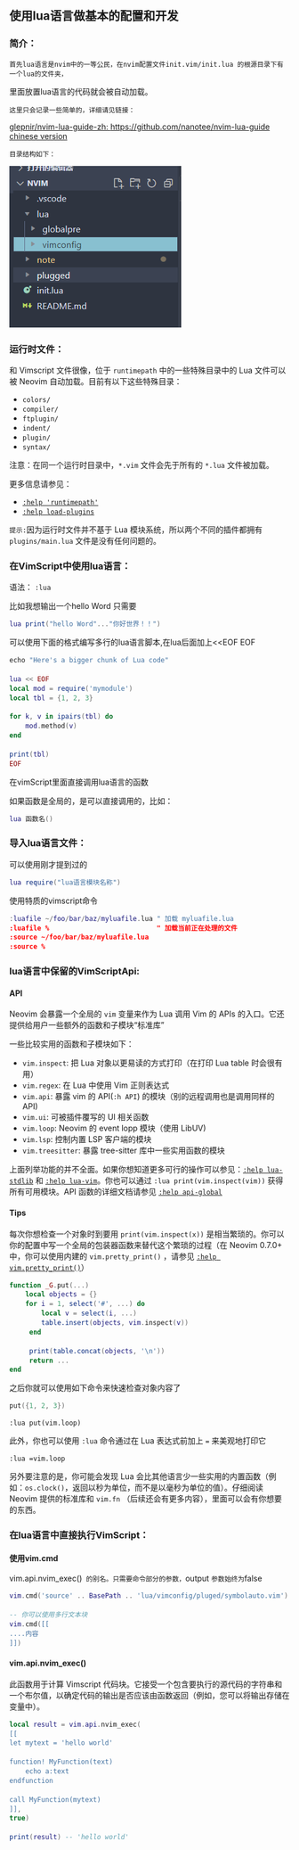 ## 使用lua语言做基本的配置和开发

### 简介：

    首先lua语言是nvim中的一等公民，在nvim配置文件init.vim/init.lua 的根源目录下有一个lua的文件夹，
里面放置lua语言的代码就会被自动加载。

    这里只会记录一些简单的，详细请见链接：

[glepnir/nvim-lua-guide-zh: https://github.com/nanotee/nvim-lua-guide chinese version](https://github.com/glepnir/nvim-lua-guide-zh)

    目录结构如下：

![1662980253542](image/lua配置开发/1662980253542.png)

### 运行时文件：

和 Vimscript 文件很像，位于 `runtimepath` 中的一些特殊目录中的 Lua 文件可以被 Neovim 自动加载。目前有以下这些特殊目录：

* `colors/`
* `compiler/`
* `ftplugin/`
* `indent/`
* `plugin/`
* `syntax/`

注意：在同一个运行时目录中，`*.vim` 文件会先于所有的 `*.lua` 文件被加载。

更多信息请参见：

* [`:help 'runtimepath'`](https://neovim.io/doc/user/options.html#'runtimepath')
* [`:help load-plugins`](https://neovim.io/doc/user/starting.html#load-plugins)

`提示:`因为运行时文件并不基于 Lua 模块系统，所以两个不同的插件都拥有 `plugins/main.lua` 文件是没有任何问题的。

### 在VimScript中使用lua语言：

语法： `:lua`

比如我想输出一个hello Word 只需要

```lua
lua print("hello Word"..."你好世界！！")
```

可以使用下面的格式编写多行的lua语言脚本,在lua后面加上<<EOF EOF

```lua
echo "Here's a bigger chunk of Lua code"

lua << EOF
local mod = require('mymodule')
local tbl = {1, 2, 3}

for k, v in ipairs(tbl) do
    mod.method(v)
end

print(tbl)
EOF
```



在vimScript里面直接调用lua语言的函数

如果函数是全局的，是可以直接调用的，比如：

```lua
lua 函数名()
```





### 导入lua语言文件：

可以使用刚才提到过的

```lua
lua require("lua语言模块名称")
```

使用特质的vimscript命令

```lua
:luafile ~/foo/bar/baz/myluafile.lua " 加载 myluafile.lua
:luafile %                           " 加载当前正在处理的文件
:source ~/foo/bar/baz/myluafile.lua
:source %
```

### lua语言中保留的VimScriptApi:

#### API

Neovim 会暴露一个全局的 `vim` 变量来作为 Lua 调用 Vim 的 APIs 的入口。它还提供给用户一些额外的函数和子模块“标准库”

一些比较实用的函数和子模块如下：

* `vim.inspect`: 把 Lua 对象以更易读的方式打印（在打印 Lua table 时会很有用）
* `vim.regex`: 在 Lua 中使用 Vim 正则表达式
* `vim.api`: 暴露 vim 的 API(`:h API`) 的模块（别的远程调用也是调用同样的 API)
* `vim.ui`: 可被插件覆写的 UI 相关函数
* `vim.loop`: Neovim 的 event lopp 模块（使用 LibUV)
* `vim.lsp`: 控制内置 LSP 客户端的模块
* `vim.treesitter`: 暴露 tree-sitter 库中一些实用函数的模块

上面列举功能的并不全面。如果你想知道更多可行的操作可以参见：[`:help lua-stdlib`](https://neovim.io/doc/user/lua.html#lua-stdlib) 和 [`:help lua-vim`](https://neovim.io/doc/user/lua.html#lua-vim)。你也可以通过 `:lua print(vim.inspect(vim))` 获得所有可用模块。API 函数的详细文档请参见 [`:help api-global`](https://neovim.io/doc/user/api.html#api-global)

#### Tips

每次你想检查一个对象时到要用 `print(vim.inspect(x))` 是相当繁琐的。你可以你的配置中写一个全局的包装器函数来替代这个繁琐的过程（在 Neovim 0.7.0+ 中，你可以使用内建的 `vim.pretty_print()` ，请参见 [`:help vim.pretty_print()`](https://neovim.io/doc/user/lua.html#vim.pretty_print())）

```lua
function _G.put(...)
    local objects = {}
    for i = 1, select('#', ...) do
        local v = select(i, ...)
        table.insert(objects, vim.inspect(v))
     end

     print(table.concat(objects, '\n'))
     return ...
end
```

之后你就可以使用如下命令来快速检查对象内容了

```lua
put({1, 2, 3})
```

```viml
:lua put(vim.loop)
```

此外，你也可以使用 `:lua` 命令通过在 Lua 表达式前加上 `=` 来美观地打印它

```viml
:lua =vim.loop
```

另外要注意的是，你可能会发现 Lua 会比其他语言少一些实用的内置函数（例如：`os.clock()`，返回以秒为单位，而不是以毫秒为单位的值）。仔细阅读 Neovim 提供的标准库和 `vim.fn` （后续还会有更多内容），里面可以会有你想要的东西。

### 在lua语言中直接执行VimScript：

#### 使用vim.cmd

vim.api.nvim_exec()` 的别名。只需要命令部分的参数，`output `参数始终为`false

```lua
vim.cmd('source' .. BasePath .. 'lua/vimconfig/pluged/symbolauto.vim')

-- 你可以使用多行文本块
vim.cmd([[
....内容
]])
```

#### vim.api.nvim_exec()

此函数用于计算 Vimscript 代码块。它接受一个包含要执行的源代码的字符串和一个布尔值，以确定代码的输出是否应该由函数返回（例如，您可以将输出存储在变量中）。

```lua
local result = vim.api.nvim_exec(
[[
let mytext = 'hello world'

function! MyFunction(text)
    echo a:text
endfunction

call MyFunction(mytext)
]],
true)

print(result) -- 'hello world'
```

